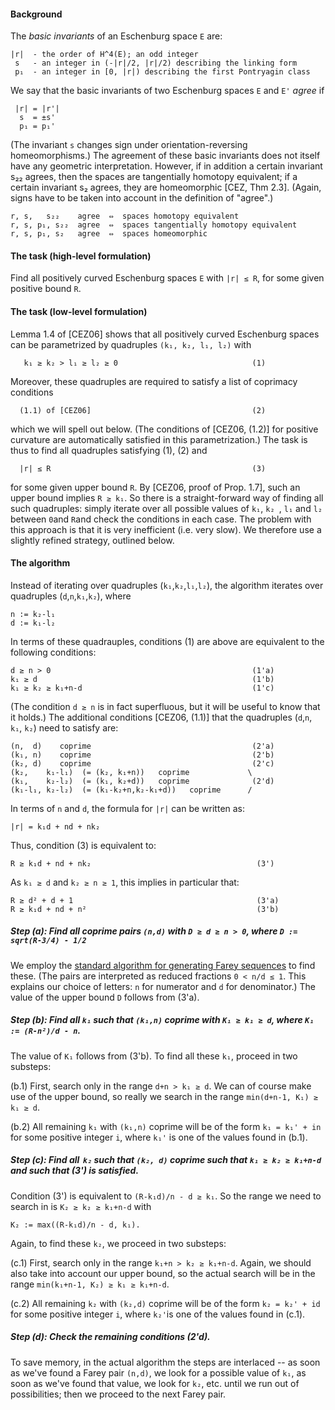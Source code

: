 #### Background

The *basic invariants* of an Eschenburg space `E` are:  

    |r|  - the order of H^4(E); an odd integer
     s   - an integer in (-|r|/2, |r|/2) describing the linking form
     p₁  - an integer in [0, |r|) describing the first Pontryagin class

We say that the basic invariants of two Eschenburg spaces `E` and `E'` *agree* if

     |r| = |r'|
      s  = ±s' 
      p₁ = p₁'

(The invariant `s` changes sign under orientation-reversing homeomorphisms.)  The agreement of these basic invariants does not itself have any geometric interpretation.  However, if in addition a certain invariant s₂₂ agrees, then the spaces are tangentially homotopy equivalent; if a certain invariant s₂ agrees, they are homeomorphic [CEZ, Thm 2.3].  (Again, signs have to be taken into account in the definition of "agree".) 

    r, s,   s₂₂    agree  ⇔  spaces homotopy equivalent
    r, s, p₁, s₂₂  agree  ⇔  spaces tangentially homotopy equivalent
    r, s, p₁, s₂   agree  ⇔  spaces homeomorphic
    

#### The task (high-level formulation)
Find all positively curved Eschenburg spaces `E` with `|r| ≤ R`, for some given positive bound `R`.
   
  
#### The task (low-level formulation)
Lemma 1.4 of [CEZ06] shows that all positively curved Eschenburg spaces can be parametrized by quadruples `(k₁, k₂, l₁, l₂)` with

       k₁ ≥ k₂ > l₁ ≥ l₂ ≥ 0                              (1)

Moreover, these quadruples are required to satisfy a list of coprimacy conditions 

      (1.1) of [CEZ06]                                    (2)

which we will spell out below. 
(The conditions of [CEZ06, (1.2)] for positive curvature are automatically satisfied in this parametrization.) 
The task is thus to find all quadruples satisfying (1), (2) and

      |r| ≤ R                                             (3)

for some given upper bound `R`.  By [CEZ06, proof of Prop. 1.7], such an upper bound implies `R ≥ k₁`. 
So there is a straight-forward way of finding all such quadruples: 
simply iterate over all possible values of `k₁`, `k₂ `, `l₁` and `l₂` between `0`and `R`and check the conditions in each case. 
The problem with this approach is that it is very inefficient (i.e. very slow). 
We therefore use a slightly refined strategy, outlined below. 

#### The algorithm
Instead of iterating over quadruples (`k₁`,`k₂`,`l₁`,`l₂`), the algorithm iterates over quadruples (`d`,`n`,`k₁`,`k₂`), where

    n := k₂-l₁
    d := k₁-l₂

In terms of these quadrauples, conditions (1) are above are equivalent to the following conditions: 

    d ≥ n > 0                                             (1'a)
    k₁ ≥ d                                                (1'b)
    k₁ ≥ k₂ ≥ k₁+n-d                                      (1'c)

(The condition `d ≥ n` is in fact superfluous, but it will be useful to know that it holds.) 
The additional conditions [CEZ06, (1.1)] that the quadruples (`d`,`n`, `k₁`, `k₂`) need to satisfy are: 

    (n,  d)    coprime                                    (2'a)
    (k₁, n)    coprime                                    (2'b)
    (k₂, d)    coprime                                    (2'c)
    (k₂,    k₁-l₁)  (= (k₂, k₁+n))   coprime             \
    (k₁,    k₂-l₂)  (= (k₁, k₂+d))   coprime              (2'd)
    (k₁-l₁, k₂-l₂)  (= (k₁-k₂+n,k₂-k₁+d))   coprime      /


In terms of `n` and `d`, the formula for `|r|` can be written as: 

    |r| = k₁d + nd + nk₂

Thus, condition (3) is equivalent to: 

    R ≥ k₁d + nd + nk₂                                     (3')

As `k₁ ≥ d` and `k₂ ≥ n ≥ 1`, this implies in particular that:

    R ≥ d² + d + 1                                         (3'a)
    R ≥ k₁d + nd + n²                                      (3'b)
    
##### Step (a):  Find all coprime pairs `(n,d)` with `D ≥ d ≥ n > 0`, where `D := sqrt(R-3/4) - 1/2`
We employ the [standard algorithm for generating Farey sequences](https://en.wikipedia.org/wiki/Farey_sequence#Next_term) to find these. 
(The pairs are interpreted as reduced fractions `0 < n/d ≤ 1`. 
This explains our choice of letters: `n` for numerator and `d` for denominator.) 
The value of the upper bound `D` follows from (3'a). 

##### Step (b):  Find all `k₁` such that `(k₁,n)` coprime with `K₁ ≥ k₁ ≥ d`, where `K₁ := (R-n²)/d - n`. 
The value of `K₁` follows from (3'b).  To find all these `k₁`, proceed in two substeps: 

(b.1) First, search only in the range `d+n > k₁ ≥ d`. 
      We can of course make use of the upper bound, so really we search in the range `min(d+n-1, K₁) ≥ k₁ ≥ d`. 
    
(b.2) All remaining `k₁` with `(k₁,n)` coprime will be of the form `k₁ = k₁' + in` for some positive integer `i`,
      where `k₁'` is one of the values found in (b.1).


##### Step (c):  Find all  `k₂` such that `(k₂, d)` coprime such that `k₁ ≥ k₂ ≥ k₁+n-d` and such that (3') is satisfied.
Condition (3') is equivalent to `(R-k₁d)/n - d ≥ k₁`.  So the range we need to search in is `K₂ ≥ k₂ ≥ k₁+n-d` with
 
    K₂ := max((R-k₁d)/n - d, k₁).
   
Again, to find these `k₂`, we proceed in two substeps:

(c.1) First, search only in the range `k₁+n > k₂ ≥ k₁+n-d`.
    Again, we should also take into account our upper bound, so the actual search will be in the range  `min(k₁+n-1, K₂) ≥ k₁ ≥ k₁+n-d`.

(c.2) All remaining `k₂` with `(k₂,d)` coprime will be of the form `k₂ = k₂' + id` for some positive integer `i`, where `k₂'`is one of the values found in (c.1).

##### Step (d):  Check the remaining conditions (2'd).

To save memory, in the actual algorithm the steps are interlaced -- as soon as we've found a Farey pair `(n,d)`, we look for a possible value of `k₁`, as soon as we've found that value, we look for `k₂`, etc. until we run out of possibilities;  then we proceed to the next Farey pair.